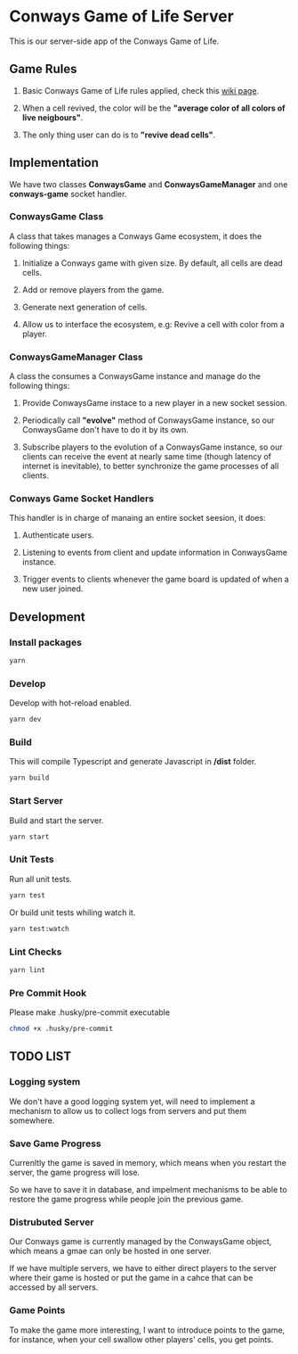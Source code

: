 # Conways Game of Life Server

This is our server-side app of the Conways Game of Life.

## Game Rules

1. Basic Conways Game of Life rules applied, check this [wiki page](https://en.wikipedia.org/wiki/Conway%27s_Game_of_Life).

2. When a cell revived, the color will be the **"average color of all colors of live neigbours"**.

3. The only thing user can do is to **"revive dead cells"**.

## Implementation

We have two classes **ConwaysGame** and **ConwaysGameManager** and one **conways-game** socket handler.

### ConwaysGame Class

A class that takes manages a Conways Game ecosystem, it does the following things:

1. Initialize a Conways game with given size. By default, all cells are dead cells.

2. Add or remove players from the game.

3. Generate next generation of cells.

4. Allow us to interface the ecosystem, e.g: Revive a cell with color from a player.

### ConwaysGameManager Class

A class the consumes a ConwaysGame instance and manage do the following things:

1. Provide ConwaysGame instace to a new player in a new socket session.

2. Periodically call **"evolve"** method of ConwaysGame instance, so our ConwaysGame don't have to do it by its own.

3. Subscribe players to the evolution of a ConwaysGame instance, so our clients can receive the event at nearly same time (though latency of internet is inevitable), to better synchronize the game processes of all clients.

### Conways Game Socket Handlers

This handler is in charge of manaing an entire socket seesion, it does:

1. Authenticate users.

2. Listening to events from client and update information in ConwaysGame instance.

3. Trigger events to clients whenever the game board is updated of when a new user joined.

## Development

### Install packages

```bash
yarn
```

### Develop

Develop with hot-reload enabled.

```bash
yarn dev
```

### Build

This will compile Typescript and generate Javascript in **/dist** folder.

```bash
yarn build
```

### Start Server

Build and start the server.

```bash
yarn start
```

### Unit Tests

Run all unit tests.

```bash
yarn test
```

Or build unit tests whiling watch it.

```bash
yarn test:watch
```

### Lint Checks

```bash
yarn lint
```

### Pre Commit Hook

Please make .husky/pre-commit executable

```bash
chmod +x .husky/pre-commit
```

## TODO LIST

### Logging system

We don't have a good logging system yet, will need to implement a mechanism to allow us to collect logs from servers and put them somewhere.

### Save Game Progress

Currenltly the game is saved in memory, which means when you restart the server, the game progress will lose.

So we have to save it in database, and impelment mechanisms to be able to restore the game progress while people join the previous game.

### Distrubuted Server

Our Conways game is currently managed by the ConwaysGame object, which means a gmae can only be hosted in one server.

If we have multiple servers, we have to either direct players to the server where their game is hosted or put the game in a cahce that can be accessed by all servers.

### Game Points

To make the game more interesting, I want to introduce points to the game, for instance, when your cell swallow other players' cells, you get points.
